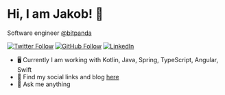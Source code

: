 # Hi, I am Jakob! 👋

Software engineer [@bitpanda](https://twitter.com/bitpanda)

[![Twitter Follow](https://img.shields.io/twitter/follow/thejakeio?style=social&logo=twitter)](https://twitter.com/thejakeio) [![GitHub Follow](https://img.shields.io/github/followers/jakob-fiegerl?style=social&logo=github)](https://github.com/jakob-fiegerl) [![LinkedIn](https://img.shields.io/badge/linkedin-%230077B5.svg?style=flat-square&logo=linkedin&logoColor=white)](https://www.linkedin.com/in/jfiegerl/)

- 🖥 Currently I am working with Kotlin, Java, Spring, TypeScript, Angular, Swift
- 📌 Find my social links and blog [here](https://bento.me/jake)
- 💬 Ask me anything


